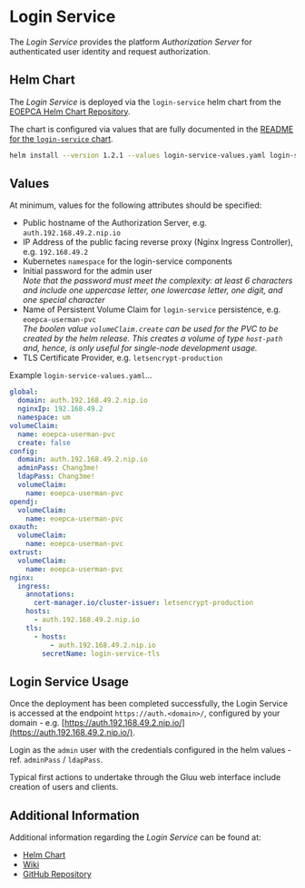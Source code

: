 # Login Service

The _Login Service_ provides the platform _Authorization Server_ for authenticated user identity and request authorization.

## Helm Chart

The _Login Service_ is deployed via the `login-service` helm chart from the [EOEPCA Helm Chart Repository](https://eoepca.github.io/helm-charts).

The chart is configured via values that are fully documented in the [README for the `login-service` chart](https://github.com/EOEPCA/helm-charts/tree/main/charts/login-service#readme).

```bash
helm install --version 1.2.1 --values login-service-values.yaml login-service eoepca/login-service
```

## Values

At minimum, values for the following attributes should be specified:

* Public hostname of the Authorization Server, e.g. `auth.192.168.49.2.nip.io`
* IP Address of the public facing reverse proxy (Nginx Ingress Controller), e.g. `192.168.49.2`
* Kubernetes `namespace` for the login-service components
* Initial password for the admin user<br>
  _Note that the password must meet the complexity: at least 6 characters and include one uppercase letter, one lowercase letter, one digit, and one special character_
* Name of Persistent Volume Claim for `login-service` persistence, e.g. `eoepca-userman-pvc`<br>
  _The boolen value `volumeClaim.create` can be used for the PVC to be created by the helm release. This creates a volume of type `host-path` and, hence, is only useful for single-node development usage._
* TLS Certificate Provider, e.g. `letsencrypt-production`

Example `login-service-values.yaml`...
```yaml
global:
  domain: auth.192.168.49.2.nip.io
  nginxIp: 192.168.49.2
  namespace: um
volumeClaim:
  name: eoepca-userman-pvc
  create: false
config:
  domain: auth.192.168.49.2.nip.io
  adminPass: Chang3me!
  ldapPass: Chang3me!
  volumeClaim:
    name: eoepca-userman-pvc
opendj:
  volumeClaim:
    name: eoepca-userman-pvc
oxauth:
  volumeClaim:
    name: eoepca-userman-pvc
oxtrust:
  volumeClaim:
    name: eoepca-userman-pvc
nginx:
  ingress:
    annotations:
      cert-manager.io/cluster-issuer: letsencrypt-production
    hosts:
      - auth.192.168.49.2.nip.io
    tls:
      - hosts:
          - auth.192.168.49.2.nip.io
        secretName: login-service-tls
```

## Login Service Usage

Once the deployment has been completed successfully, the Login Service is accessed at the endpoint `https://auth.<domain>/`, configured by your domain - e.g. [https://auth.192.168.49.2.nip.io/](https://auth.192.168.49.2.nip.io/).

Login as the `admin` user with the credentials configured in the helm values - ref. `adminPass` / `ldapPass`.

Typical first actions to undertake through the Gluu web interface include creation of users and clients.

## Additional Information

Additional information regarding the _Login Service_ can be found at:

* [Helm Chart](https://github.com/EOEPCA/helm-charts/tree/main/charts/login-service)
* [Wiki](https://github.com/EOEPCA/um-login-service/wiki)
* [GitHub Repository](https://github.com/EOEPCA/um-login-service)
